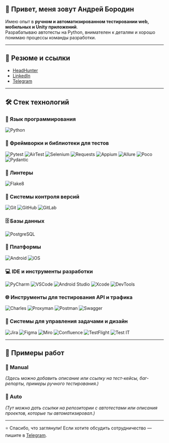 ## 👋 Привет, меня зовут Андрей Бородин

Имею опыт в **ручном и автоматизированном тестировании web, мобильных и Unity приложений**.  
Разрабатываю автотесты на Python, внимателен к деталям и хорошо понимаю процессы команды разработки.

---

## 📄 Резюме и ссылки

- [HeadHunter](https://hh.ru/resume/50fbe0fcff02898d1e0039ed1f333270774a65)
- [LinkedIn](#) <!-- добавь ссылку позже -->
- [Telegram](https://t.me/borodin_and)

---

## 🛠 Стек технологий

### 🐍 Язык программирования
![Python](https://img.shields.io/badge/Python-3776AB?style=flat&logo=python&logoColor=white)

### 🧪 Фреймворки и библиотеки для тестов
![Pytest](https://img.shields.io/badge/Pytest-0A9EDC?style=flat)
![AirTest](https://img.shields.io/badge/AirTest-2E8B57?style=flat)
![Selenium](https://img.shields.io/badge/Selenium-43B02A?style=flat&logo=selenium&logoColor=white)
![Requests](https://img.shields.io/badge/Requests-20232A?style=flat)
![Appium](https://img.shields.io/badge/Appium-9441F0?style=flat&logo=appium&logoColor=white)
![Allure](https://img.shields.io/badge/Allure-FF70AA?style=flat)
![Poco](https://img.shields.io/badge/Poco-6C3483?style=flat)
![Pydantic](https://img.shields.io/badge/Pydantic-008B8B?style=flat)

### 📝 Линтеры
![Flake8](https://img.shields.io/badge/Flake8-3A6EA5?style=flat)

### 🔧 Системы контроля версий
![Git](https://img.shields.io/badge/Git-F05032?style=flat&logo=git&logoColor=white)
![GitHub](https://img.shields.io/badge/GitHub-181717?style=flat&logo=github&logoColor=white)
![GitLab](https://img.shields.io/badge/GitLab-FC6D26?style=flat&logo=gitlab&logoColor=white)

### 🗄 Базы данных
![PostgreSQL](https://img.shields.io/badge/PostgreSQL-336791?style=flat&logo=postgresql&logoColor=white)

### 📱 Платформы
![Android](https://img.shields.io/badge/Android-3DDC84?style=flat&logo=android&logoColor=white)
![iOS](https://img.shields.io/badge/iOS-000000?style=flat&logo=apple&logoColor=white)

### 💻 IDE и инструменты разработки
![PyCharm](https://img.shields.io/badge/PyCharm-000000?style=flat&logo=pycharm&logoColor=white)
![VSCode](https://img.shields.io/badge/VSCode-007ACC?style=flat&logo=visual-studio-code&logoColor=white)
![Android Studio](https://img.shields.io/badge/Android%20Studio-3DDC84?style=flat&logo=android-studio&logoColor=white)
![Xcode](https://img.shields.io/badge/Xcode-1575F9?style=flat&logo=xcode&logoColor=white)
![DevTools](https://img.shields.io/badge/DevTools-000000?style=flat)

### 🌐 Инструменты для тестирования API и трафика
![Charles](https://img.shields.io/badge/Charles-007ACC?style=flat)
![Proxyman](https://img.shields.io/badge/Proxyman-228B22?style=flat)
![Postman](https://img.shields.io/badge/Postman-FF6C37?style=flat&logo=postman&logoColor=white)
![Swagger](https://img.shields.io/badge/Swagger-85EA2D?style=flat&logo=swagger&logoColor=black)

### 📌 Системы для управления задачами и дизайн
![Jira](https://img.shields.io/badge/Jira-0052CC?style=flat&logo=jira&logoColor=white)
![Figma](https://img.shields.io/badge/Figma-F24E1E?style=flat&logo=figma&logoColor=white)
![Miro](https://img.shields.io/badge/Miro-050038?style=flat&logo=miro&logoColor=white)
![Confluence](https://img.shields.io/badge/Confluence-172B4D?style=flat&logo=confluence&logoColor=white)
![TestFlight](https://img.shields.io/badge/TestFlight-0D96F6?style=flat&logo=testflight&logoColor=white)
![Test IT](https://img.shields.io/badge/Test%20IT-000000?style=flat)

---

## 📝 Примеры работ

### 📌 Manual
*(Здесь можно добавить описание или ссылку на тест-кейсы, баг-репорты, примеры ручного тестирования.)*

### 🤖 Auto
*(Тут можно дать ссылки на репозитории с автотестами или описания проектов, которые ты автоматизировал.)*

---

⭐️ Спасибо, что заглянули! Если хотите обсудить сотрудничество — пишите в [Telegram](https://t.me/borodin_and).